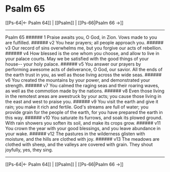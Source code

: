# Psalm 65

[[Ps-64|← Psalm 64]] | [[Psalm]] | [[Ps-66|Psalm 66 →]]
***

Psalm 65 ###### 1 Praise awaits you, O God, in Zion. Vows made to you are fulfilled. ###### v2 You hear prayers; all people approach you. ###### v3 Our record of sins overwhelms me, but you forgive our acts of rebellion. ###### v4 How blessed is the one whom you choose, and allow to live in your palace courts. May we be satisfied with the good things of your house-- your holy palace. ###### v5 You answer our prayers by performing awesome acts of deliverance, O God, our savior. All the ends of the earth trust in you, as well as those living across the wide seas. ###### v6 You created the mountains by your power, and demonstrated your strength. ###### v7 You calmed the raging seas and their roaring waves, as well as the commotion made by the nations. ###### v8 Even those living in the remotest areas are awestruck by your acts; you cause those living in the east and west to praise you. ###### v9 You visit the earth and give it rain; you make it rich and fertile. God's streams are full of water; you provide grain for the people of the earth, for you have prepared the earth in this way. ###### v10 You saturate its furrows, and soak its plowed ground. With rain showers you soften its soil, and make its crops grow. ###### v11 You crown the year with your good blessings, and you leave abundance in your wake. ###### v12 The pastures in the wilderness glisten with moisture, and the hills are clothed with joy. ###### v13 The meadows are clothed with sheep, and the valleys are covered with grain. They shout joyfully, yes, they sing.

***
[[Ps-64|← Psalm 64]] | [[Psalm]] | [[Ps-66|Psalm 66 →]]
